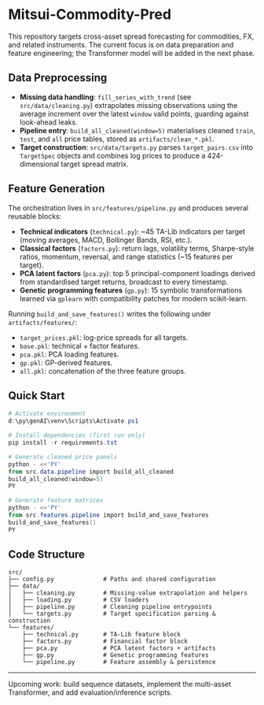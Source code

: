 # Mitsui-Commodity-Pred

This repository targets cross-asset spread forecasting for commodities, FX, and related instruments. The current focus is on data preparation and feature engineering; the Transformer model will be added in the next phase.

## Data Preprocessing
- **Missing data handling**: `fill_series_with_trend` (see `src/data/cleaning.py`) extrapolates missing observations using the average increment over the latest `window` valid points, guarding against look-ahead leaks.
- **Pipeline entry**: `build_all_cleaned(window=5)` materialises cleaned `train`, `test`, and `all` price tables, stored as `artifacts/clean_*.pkl`.
- **Target construction**: `src/data/targets.py` parses `target_pairs.csv` into `TargetSpec` objects and combines log prices to produce a 424-dimensional target spread matrix.

## Feature Generation
The orchestration lives in `src/features/pipeline.py` and produces several reusable blocks:
- **Technical indicators** (`technical.py`): ~45 TA-Lib indicators per target (moving averages, MACD, Bollinger Bands, RSI, etc.).
- **Classical factors** (`factors.py`): return lags, volatility terms, Sharpe-style ratios, momentum, reversal, and range statistics (~15 features per target).
- **PCA latent factors** (`pca.py`): top 5 principal-component loadings derived from standardised target returns, broadcast to every timestamp.
- **Genetic programming features** (`gp.py`): 15 symbolic transformations learned via `gplearn` with compatibility patches for modern scikit-learn.

Running `build_and_save_features()` writes the following under `artifacts/features/`:
- `target_prices.pkl`: log-price spreads for all targets.
- `base.pkl`: technical + factor features.
- `pca.pkl`: PCA loading features.
- `gp.pkl`: GP-derived features.
- `all.pkl`: concatenation of the three feature groups.

## Quick Start
```powershell
# Activate environment
d:\py\genAI\venv\Scripts\Activate.ps1

# Install dependencies (first run only)
pip install -r requirements.txt

# Generate cleaned price panels
python - <<'PY'
from src.data.pipeline import build_all_cleaned
build_all_cleaned(window=5)
PY

# Generate feature matrices
python - <<'PY'
from src.features.pipeline import build_and_save_features
build_and_save_features()
PY
```

## Code Structure
```
src/
├── config.py              # Paths and shared configuration
├── data/
│   ├── cleaning.py        # Missing-value extrapolation and helpers
│   ├── loading.py         # CSV loaders
│   ├── pipeline.py        # Cleaning pipeline entrypoints
│   └── targets.py         # Target specification parsing & construction
└── features/
    ├── technical.py       # TA-Lib feature block
    ├── factors.py         # Financial factor block
    ├── pca.py             # PCA latent factors + artifacts
    ├── gp.py              # Genetic programming features
    └── pipeline.py        # Feature assembly & persistence
```

---
Upcoming work: build sequence datasets, implement the multi-asset Transformer, and add evaluation/inference scripts.
